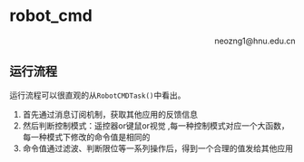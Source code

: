 # robot_cmd

<p align='right'>neozng1@hnu.edu.cn</p>

## 运行流程

运行流程可以很直观的从`RobotCMDTask()`中看出。

1. 首先通过消息订阅机制，获取其他应用的反馈信息
2. 然后判断控制模式：遥控器or键鼠or视觉 ,每一种控制模式对应一个大函数，每一种模式下修改的命令值是相同的
3. 命令值通过滤波、判断限位等一系列操作后，得到一个合理的值发给其他应用






